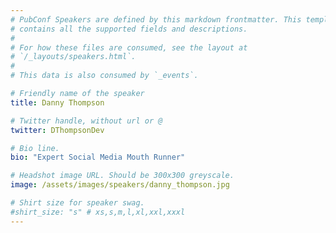 ```yaml
---
# PubConf Speakers are defined by this markdown frontmatter. This template
# contains all the supported fields and descriptions.
#
# For how these files are consumed, see the layout at
# `/_layouts/speakers.html`.
#
# This data is also consumed by `_events`.

# Friendly name of the speaker
title: Danny Thompson

# Twitter handle, without url or @
twitter: DThompsonDev

# Bio line.
bio: "Expert Social Media Mouth Runner"

# Headshot image URL. Should be 300x300 greyscale.
image: /assets/images/speakers/danny_thompson.jpg

# Shirt size for speaker swag.
#shirt_size: "s" # xs,s,m,l,xl,xxl,xxxl
---
```


